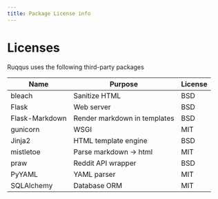 ```yaml
---
title: Package License info
---
```


# Licenses

Ruqqus uses the following third-party packages

Name | Purpose | License
-|-|-
bleach|Sanitize HTML|BSD
Flask|Web server|BSD
Flask-Markdown|Render markdown in templates|BSD
gunicorn|WSGI|MIT
Jinja2|HTML template engine|BSD
mistletoe|Parse markdown -> html|MIT
praw|Reddit API wrapper|BSD
PyYAML|YAML parser|MIT
SQLAlchemy|Database ORM|MIT
